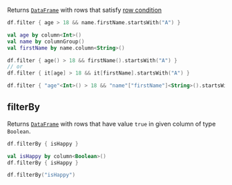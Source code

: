 [//]: # (title: filter)

<!---IMPORT org.jetbrains.kotlinx.dataframe.samples.api.Access-->

Returns [`DataFrame`](DataFrame.md) with rows that satisfy [row condition](DataRow.md#row-conditions)

<!---FUN filter-->
<tabs>
<tab title="Properties">

```kotlin
df.filter { age > 18 && name.firstName.startsWith("A") }
```

</tab>
<tab title="Accessors">

```kotlin
val age by column<Int>()
val name by columnGroup()
val firstName by name.column<String>()

df.filter { age() > 18 && firstName().startsWith("A") }
// or
df.filter { it[age] > 18 && it[firstName].startsWith("A") }
```

</tab>
<tab title="Strings">

```kotlin
df.filter { "age"<Int>() > 18 && "name"["firstName"]<String>().startsWith("A") }
```

</tab></tabs>
<inline-frame src="resources/org.jetbrains.kotlinx.dataframe.samples.api.Access.filter.html" width="100%"/>
<!---END-->

## filterBy

Returns [`DataFrame`](DataFrame.md) with rows that have value `true` in given column of type `Boolean`.

<!---FUN filterBy-->
<tabs>
<tab title="Properties">

```kotlin
df.filterBy { isHappy }
```

</tab>
<tab title="Accessors">

```kotlin
val isHappy by column<Boolean>()
df.filterBy { isHappy }
```

</tab>
<tab title="Strings">

```kotlin
df.filterBy("isHappy")
```

</tab></tabs>
<inline-frame src="resources/org.jetbrains.kotlinx.dataframe.samples.api.Access.filterBy.html" width="100%"/>
<!---END-->
